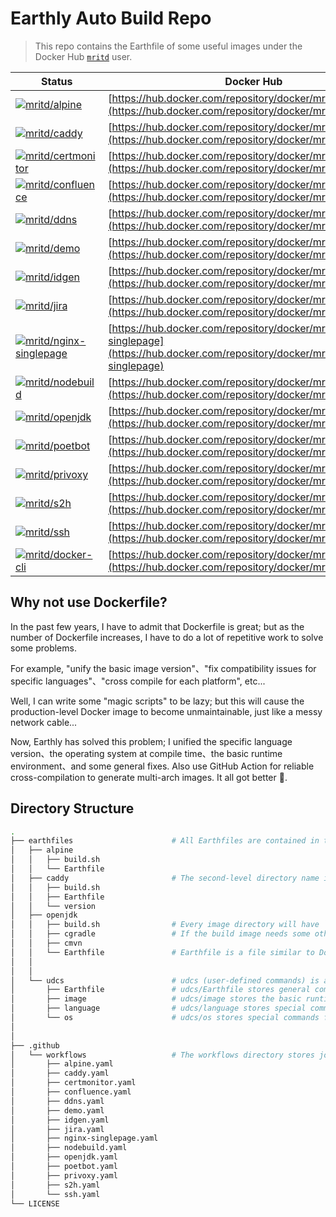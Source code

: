 # Earthly Auto Build Repo

> This repo contains the Earthfile of some useful images under the Docker Hub [`mritd`](https://hub.docker.com/u/mritd) user.


| Status | Docker Hub |
|-------|------------|
|[![mritd/alpine](https://github.com/mritd/autobuild/actions/workflows/alpine.yaml/badge.svg)](https://github.com/mritd/autobuild/actions/workflows/alpine.yaml)|[https://hub.docker.com/repository/docker/mritd/alpine](https://hub.docker.com/repository/docker/mritd/alpine)|
|[![mritd/caddy](https://github.com/mritd/autobuild/actions/workflows/caddy.yaml/badge.svg)](https://github.com/mritd/autobuild/actions/workflows/caddy.yaml)|[https://hub.docker.com/repository/docker/mritd/caddy](https://hub.docker.com/repository/docker/mritd/caddy)|
|[![mritd/certmonitor](https://github.com/mritd/autobuild/actions/workflows/certmonitor.yaml/badge.svg)](https://github.com/mritd/autobuild/actions/workflows/certmonitor.yaml)|[https://hub.docker.com/repository/docker/mritd/certmonitor](https://hub.docker.com/repository/docker/mritd/certmonitor)|
|[![mritd/confluence](https://github.com/mritd/autobuild/actions/workflows/confluence.yaml/badge.svg)](https://github.com/mritd/autobuild/actions/workflows/confluence.yaml)|[https://hub.docker.com/repository/docker/mritd/confluence](https://hub.docker.com/repository/docker/mritd/confluence)|
|[![mritd/ddns](https://github.com/mritd/autobuild/actions/workflows/ddns.yaml/badge.svg)](https://github.com/mritd/autobuild/actions/workflows/ddns.yaml)|[https://hub.docker.com/repository/docker/mritd/ddns](https://hub.docker.com/repository/docker/mritd/ddns)|
|[![mritd/demo](https://github.com/mritd/autobuild/actions/workflows/demo.yaml/badge.svg)](https://github.com/mritd/autobuild/actions/workflows/demo.yaml)|[https://hub.docker.com/repository/docker/mritd/demo](https://hub.docker.com/repository/docker/mritd/demo)|
|[![mritd/idgen](https://github.com/mritd/autobuild/actions/workflows/idgen.yaml/badge.svg)](https://github.com/mritd/autobuild/actions/workflows/idgen.yaml)|[https://hub.docker.com/repository/docker/mritd/idgen](https://hub.docker.com/repository/docker/mritd/idgen)|
|[![mritd/jira](https://github.com/mritd/autobuild/actions/workflows/jira.yaml/badge.svg)](https://github.com/mritd/autobuild/actions/workflows/jira.yaml)|[https://hub.docker.com/repository/docker/mritd/jira](https://hub.docker.com/repository/docker/mritd/jira)|
|[![mritd/nginx-singlepage](https://github.com/mritd/autobuild/actions/workflows/nginx-singlepage.yaml/badge.svg)](https://github.com/mritd/autobuild/actions/workflows/nginx-singlepage.yaml)|[https://hub.docker.com/repository/docker/mritd/nginx-singlepage](https://hub.docker.com/repository/docker/mritd/nginx-singlepage)|
|[![mritd/nodebuild](https://github.com/mritd/autobuild/actions/workflows/nodebuild.yaml/badge.svg)](https://github.com/mritd/autobuild/actions/workflows/nodebuild.yaml)|[https://hub.docker.com/repository/docker/mritd/nodebuild](https://hub.docker.com/repository/docker/mritd/nodebuild)|
|[![mritd/openjdk](https://github.com/mritd/autobuild/actions/workflows/openjdk.yaml/badge.svg)](https://github.com/mritd/autobuild/actions/workflows/openjdk.yaml)|[https://hub.docker.com/repository/docker/mritd/openjdk8](https://hub.docker.com/repository/docker/mritd/openjdk8)|
|[![mritd/poetbot](https://github.com/mritd/autobuild/actions/workflows/poetbot.yaml/badge.svg)](https://github.com/mritd/autobuild/actions/workflows/poetbot.yaml)|[https://hub.docker.com/repository/docker/mritd/poetbot](https://hub.docker.com/repository/docker/mritd/poetbot)|
|[![mritd/privoxy](https://github.com/mritd/autobuild/actions/workflows/privoxy.yaml/badge.svg)](https://github.com/mritd/autobuild/actions/workflows/privoxy.yaml)|[https://hub.docker.com/repository/docker/mritd/privoxy](https://hub.docker.com/repository/docker/mritd/privoxy)|
|[![mritd/s2h](https://github.com/mritd/autobuild/actions/workflows/s2h.yaml/badge.svg)](https://github.com/mritd/autobuild/actions/workflows/s2h.yaml)|[https://hub.docker.com/repository/docker/mritd/s2h](https://hub.docker.com/repository/docker/mritd/s2h)|
|[![mritd/ssh](https://github.com/mritd/autobuild/actions/workflows/ssh.yaml/badge.svg)](https://github.com/mritd/autobuild/actions/workflows/ssh.yaml)|[https://hub.docker.com/repository/docker/mritd/ssh](https://hub.docker.com/repository/docker/mritd/ssh)|
|[![mritd/docker-cli](https://github.com/mritd/autobuild/actions/workflows/docker-cli.yaml/badge.svg)](https://github.com/mritd/autobuild/actions/workflows/docker-cli.yaml)|[https://hub.docker.com/repository/docker/mritd/docker-cli](https://hub.docker.com/repository/docker/mritd/docker-cli)|



## Why not use Dockerfile?

In the past few years, I have to admit that Dockerfile is great; but as the number of Dockerfile increases, I have to do a lot of repetitive work to solve some problems.

For example, "unify the basic image version"、"fix compatibility issues for specific languages"、"cross compile for each platform", etc...

Well, I can write some "magic scripts" to be lazy; but this will cause the production-level Docker image to become unmaintainable, just like a messy network cable...

Now, Earthly has solved this problem; I unified the specific language version、the operating system at compile time、the basic runtime environment、and some general fixes. Also use GitHub Action for reliable cross-compilation to generate multi-arch images. It all got better 🤪.


## Directory Structure

```sh
.
├── earthfiles                      # All Earthfiles are contained in this directory
│   ├── alpine
│   │   ├── build.sh
│   │   └── Earthfile
│   ├── caddy                       # The second-level directory name is the target image
│   │   ├── build.sh
│   │   ├── Earthfile
│   │   └── version
│   ├── openjdk
│   │   ├── build.sh                # Every image directory will have `build.sh` for automated build
│   │   ├── cgradle                 # If the build image needs some other files, they will also be saved in this directory
│   │   ├── cmvn
│   │   └── Earthfile               # Earthfile is a file similar to Dockerfile, it is modular, it is very convenient to reuse code
│   │
│   │
│   └── udcs                        # udcs (user-defined commands) is a special directory where most common Earthfiles are stored
│       ├── Earthfile               # udcs/Earthfile stores general commands that do not depend on system os and language
│       ├── image                   # udcs/image stores the basic runtime or compile image of most programming languages
│       ├── language                # udcs/language stores special commands for specific languages
│       └── os                      # udcs/os stores special commands for specific system os
│
│
├── .github
│   └── workflows                   # The workflows directory stores job definitions for each docker image automated build
│       ├── alpine.yaml
│       ├── caddy.yaml
│       ├── certmonitor.yaml
│       ├── confluence.yaml
│       ├── ddns.yaml
│       ├── demo.yaml
│       ├── idgen.yaml
│       ├── jira.yaml
│       ├── nginx-singlepage.yaml
│       ├── nodebuild.yaml
│       ├── openjdk.yaml
│       ├── poetbot.yaml
│       ├── privoxy.yaml
│       ├── s2h.yaml
│       └── ssh.yaml
└── LICENSE
```
